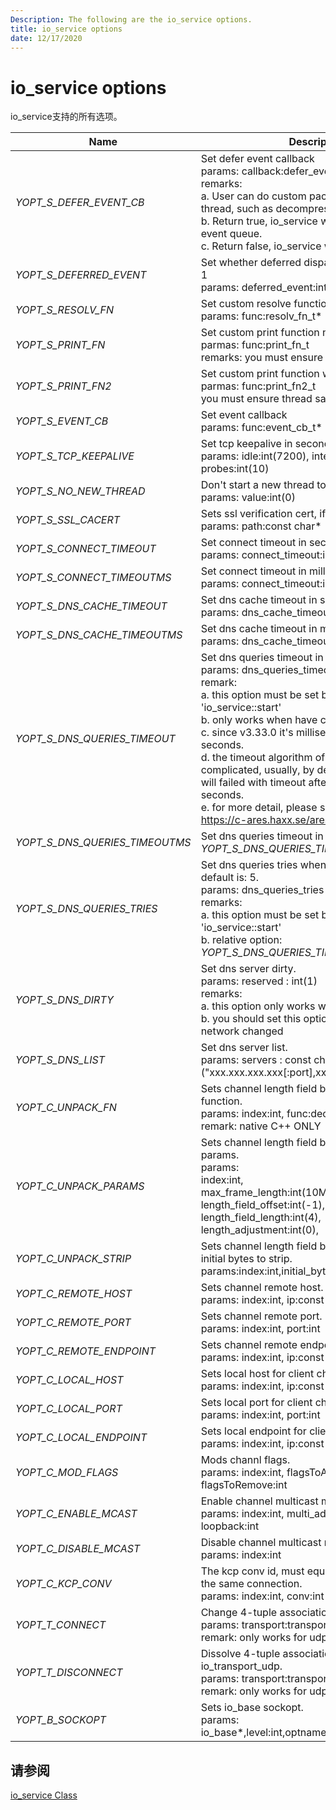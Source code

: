 ```yaml
---
Description: The following are the io_service options.
title: io_service options
date: 12/17/2020
---
```


# io_service options

io_service支持的所有选项。

|Name|Description|
|----------|-----------------|
|*YOPT_S_DEFER_EVENT_CB*|Set defer event callback<br/>params: callback:defer_event_cb_t<br/>remarks:<br/>a. User can do custom packet resolve at network thread, such as decompress and crc check.<br/>b. Return true, io_service will continue enque to event queue.<br/>c. Return false, io_service will drop the event.|
|*YOPT_S_DEFERRED_EVENT*|Set whether deferred dispatch event, default is: 1<br/>params: deferred_event:int(1)|
|*YOPT_S_RESOLV_FN*|Set custom resolve function, native C++ ONLY<br/>params: func:resolv_fn_t*|
|*YOPT_S_PRINT_FN*|Set custom print function native C++ ONLY<br/>parmas: func:print_fn_t<br/>remarks: you must ensure thread safe of it|
|*YOPT_S_PRINT_FN2*|Set custom print function with log level<br/>parmas: func:print_fn2_t<br/>you must ensure thread safe of it|
|*YOPT_S_EVENT_CB*|Set event callback<br/>params: func:event_cb_t*|
|*YOPT_S_TCP_KEEPALIVE*|Set tcp keepalive in seconds, probes is tries.<br/>params: idle:int(7200), interal:int(75), probes:int(10)|
|*YOPT_S_NO_NEW_THREAD*|Don't start a new thread to run event loop.<br/>params: value:int(0)|
|*YOPT_S_SSL_CACERT*|Sets ssl verification cert, if empty, don't verify.<br/>params: path:const char*|
|*YOPT_S_CONNECT_TIMEOUT*|Set connect timeout in seconds.<br/>params: connect_timeout:int(10)|
|*YOPT_S_CONNECT_TIMEOUTMS*|Set connect timeout in milliseconds.<br/>params: connect_timeout:int(10000)|
|*YOPT_S_DNS_CACHE_TIMEOUT*|Set dns cache timeout in seconds.<br/>params: dns_cache_timeout : int(600)|
|*YOPT_S_DNS_CACHE_TIMEOUTMS*|Set dns cache timeout in milliseconds.<br/>params: dns_cache_timeout : int(600000)|
|*YOPT_S_DNS_QUERIES_TIMEOUT*|Set dns queries timeout in seconds, default is: 5.<br/>params: dns_queries_timeout : int(5)<br/>remark: <br/>a. this option must be set before 'io_service::start'<br/>b. only works when have c-ares<br/>c. since v3.33.0 it's milliseconds, previous is seconds.<br/>d. the timeout algorithm of c-ares is complicated, usually, by default, dns queries<br/>will failed with timeout after more than 75 seconds.<br/>e. for more detail, please see:<br/>https://c-ares.haxx.se/ares_init_options.html|
|*YOPT_S_DNS_QUERIES_TIMEOUTMS*|Set dns queries timeout in seconds, see also *YOPT_S_DNS_QUERIES_TIMEOUT*|
|*YOPT_S_DNS_QUERIES_TRIES*|Set dns queries tries when timeout reached, default is: 5.<br/>params: dns_queries_tries : int(5)<br/>remarks:<br/>a. this option must be set before 'io_service::start'<br/>b. relative option: *YOPT_S_DNS_QUERIES_TIMEOUT*|
|*YOPT_S_DNS_DIRTY*|Set dns server dirty.<br/>params: reserved : int(1)<br/>remarks:<br/>a. this option only works with c-ares enabled<br/>b. you should set this option after your mobile network changed|
|*YOPT_S_DNS_LIST*|Set dns server list.<br/>params: servers : const char*("xxx.xxx.xxx.xxx[:port],xxx.xxx.xxx.xxx[:port]")|
|*YOPT_C_UNPACK_FN*|Sets channel length field based frame decode function.<br/>params: index:int, func:decode_len_fn_t*<br/>remark: native C++ ONLY|
|*YOPT_C_UNPACK_PARAMS*|Sets channel length field based frame decode params.<br/>params:<br/>index:int,<br/>max_frame_length:int(10MBytes),<br/>length_field_offset:int(-1),<br/>length_field_length:int(4),<br/>length_adjustment:int(0),|
|*YOPT_C_UNPACK_STRIP*|Sets channel length field based frame decode initial bytes to strip.<br/>params:index:int,initial_bytes_to_strip:int(0)|
|*YOPT_C_REMOTE_HOST*|Sets channel remote host.<br/>params: index:int, ip:const char*|
|*YOPT_C_REMOTE_PORT*|Sets channel remote port.<br/>params: index:int, port:int|
|*YOPT_C_REMOTE_ENDPOINT*|Sets channel remote endpoint.<br/>params: index:int, ip:const char*, port:int|
|*YOPT_C_LOCAL_HOST*|Sets local host for client channel only.<br/>params: index:int, ip:const char*|
|*YOPT_C_LOCAL_PORT*|Sets local port for client channel only.<br/>params: index:int, port:int|
|*YOPT_C_LOCAL_ENDPOINT*|Sets local endpoint for client channel only.<br/>params: index:int, ip:const char*, port:int|
|*YOPT_C_MOD_FLAGS*|Mods channl flags.<br/>params: index:int, flagsToAdd:int, flagsToRemove:int|
|*YOPT_C_ENABLE_MCAST*|Enable channel multicast mode.<br/>params: index:int, multi_addr:const char*, loopback:int|
|*YOPT_C_DISABLE_MCAST*|Disable channel multicast mode.<br/>params: index:int|
|*YOPT_C_KCP_CONV*|The kcp conv id, must equal in two endpoint from the same connection.<br/>params: index:int, conv:int|
|*YOPT_T_CONNECT*|Change 4-tuple association for io_transport_udp.<br/>params: transport:transport_handle_t<br/>remark: only works for udp client transport|
|*YOPT_T_DISCONNECT*|Dissolve 4-tuple association for io_transport_udp.<br/>params: transport:transport_handle_t<br/>remark: only works for udp client transport|
|*YOPT_B_SOCKOPT*|Sets io_base sockopt.<br/>params: io_base*,level:int,optname:int,optval:int,optlen:int|

## 请参阅

[io_service Class](./io_service-class.md)
